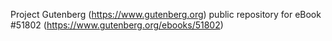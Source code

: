 Project Gutenberg (https://www.gutenberg.org) public repository for
eBook #51802 (https://www.gutenberg.org/ebooks/51802)
